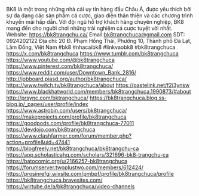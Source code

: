 BK8 là một trong những nhà cái uy tín hàng đầu Châu Á, được yêu thích bởi sự đa dạng các sản phẩm cá cược, giao diện thân thiện và các chương trình khuyến mãi hấp dẫn. 
Với đội ngũ hỗ trợ khách hàng chuyên nghiệp, BK8 mang đến cho người chơi những trải nghiệm cá cược tuyệt vời nhất.
Website: https://bk8trangchu.ca/
Email:bk8trangchuca@gmail.com
SDT: 0924202122
Địa chỉ: 20 Đ. Phạm Hồng Thái, Phường 10, Thành phố Đà Lạt, Lâm Đồng, Việt Nam
#bk8 #nhacaibk8 #linkvaobk8 #bk8trangchuca
https://x.com/bk8trangchuca
https://www.tumblr.com/bk8trangchuca
https://www.youtube.com/@bk8trangchuca
https://www.pinterest.com/bk8trangchuca/
https://www.reddit.com/user/Downtown_Bank_2816/
http://jobboard.piasd.org/author/bk8trangchuca/
https://www.twitch.tv/bk8trangchuca/about
https://pastelink.net/f2i3ynsw
https://www.blackhatworld.com/members/bk8trangchuca.1990873/#about
http://prsync.com/bktrangchuca/
https://bk8trangchuca.blog.ss-blog.jp/_pages/user/profile/index
https://www.astrobin.com/users/bk8trangchuca/
https://makeprojects.com/profile/bk8trangchuca
https://goodpods.com/profile/bk8trangchuca-77011
https://devdojo.com/bk8trangchuca
https://www.clashfarmer.com/forum/member.php?action=profile&uid=47441
https://blogfreely.net/bk8trangchuca/bk8trangchu-ca
https://app.scholasticahq.com/scholars/321696-bk8-trangchu-ca
https://batocomic.org/u/2166257-bk8trangchuca
https://forumserver.twoplustwo.com/members/612424/
https://prosinrefgi.wixsite.com/pmbpf/profile/bk8trangchuca/profile
https://bk8trangchuca.bravesites.com/
https://wirtube.de/a/bk8trangchuca/video-channels